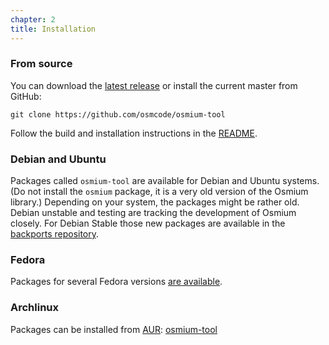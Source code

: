 ```yaml
---
chapter: 2
title: Installation
---
```


### From source

You can download the
[latest release](https://github.com/osmcode/osmium-tool/releases/latest) or
install the current master from GitHub:

    git clone https://github.com/osmcode/osmium-tool

Follow the build and installation instructions in the
[README](https://github.com/osmcode/osmium-tool/blob/master/README.md).


### Debian and Ubuntu

Packages called `osmium-tool` are available for Debian and Ubuntu systems.
(Do not install the `osmium` package, it is a very old version of the Osmium
library.) Depending on your system, the packages might be rather old. Debian
unstable and testing are tracking the development of Osmium closely. For
Debian Stable those new packages are available in the
[backports repository](https://backports.debian.org/Instructions/).


### Fedora

Packages for several Fedora versions
[are available](https://src.fedoraproject.org/rpms/osmium-tool).

### Archlinux

Packages can be installed from [AUR](https://aur.archlinux.org/):
[osmium-tool](https://aur.archlinux.org/packages/osmium-tool)

